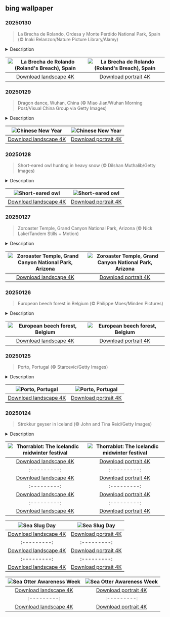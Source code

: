 ## bing wallpaper

### 20250130

> La Brecha de Rolando, Ordesa y Monte Perdido National Park, Spain (© Inaki Relanzon/Nature Picture Library/Alamy)

<details>
<summary>Description</summary>

> High up in the Pyrenees, there is a gap in the mountains. More than 300 feet tall and 131 feet across, La Brecha de Rolando (Roland's Breach), featured here today, is a sight to behold. But who was Roland? Count Roland was a Frankish military leader during Charlemagne's reign in the 8th century. Legend has it that, after being defeated in battle, Roland cut a gap in the mountains—either to destroy his sword or to catch one last glimpse of France.
> 
> Roland's Breach lies within the Ordesa y Monte Perdido National Park in Spain, right on the border with France. Covering more than 38,000 acres, the park is home to some spectacular limestone formations. It's made up of four different valleys and one peak—Monte Perdido—which towers more than 11,000 feet above sea level. It even has its own glacier, Monte Perdido, which is the fourth largest in the Pyrenees. A wide range of animals live in this mountainous landscape, including wild boars, Pyrenean chamois, and brown bears.
> 
> 

</details>

| ![La Brecha de Rolando (Roland's Breach), Spain](https://cn.bing.com/th?id=OHR.OrdesaSpain_EN-US9252424531_UHD.jpg&pid=hp&w=400&h=224&rs=1&c=4) | ![La Brecha de Rolando (Roland's Breach), Spain](https://cn.bing.com/th?id=OHR.OrdesaSpain_EN-US9252424531_1080x1920.jpg&pid=hp&w=155&h=315&rs=1&c=4) |
|:---------:|:---------:|
| [Download landscape 4K](https://cn.bing.com/th?id=OHR.OrdesaSpain_EN-US9252424531_UHD.jpg) | [Download portrait 4K](https://cn.bing.com/th?id=OHR.OrdesaSpain_EN-US9252424531_1080x1920.jpg) |

### 20250129

> Dragon dance, Wuhan, China (© Miao Jian/Wuhan Morning Post/Visual China Group via Getty Images)

<details>
<summary>Description</summary>

> The streets come alive today with a symphony of firecrackers, red lanterns, and cheerful chatter—it's Chinese New Year. Steeped in thousands of years of tradition, this holiday marks the start of the lunisolar Chinese calendar. One of the most captivating images associated with this festival is the dragon dance, pictured here. Skilled dancers manipulate a long, flexible dragon puppet, bringing it to life with sinuous, undulating movements. The dragon, a symbol of power, dignity, and good fortune, is believed to bring luck to the community, with longer dragons bringing even more prosperity.
> 
> The festivities of the Chinese New Year aren't confined to China alone; they resonate across the globe, from the streets of Singapore to the Chinatowns of New York, San Francisco, and London. Each place adds its unique twist, but the core traditions remain the same: family reunions, sumptuous feasts, and the exchange of hongbao—red envelopes filled with money. This blend of ancient customs and modern practices unites people in joy and hope for the year ahead.
> 
> 

</details>

| ![Chinese New Year](https://cn.bing.com/th?id=OHR.LunarDragon_EN-US9011723385_UHD.jpg&pid=hp&w=400&h=224&rs=1&c=4) | ![Chinese New Year](https://cn.bing.com/th?id=OHR.LunarDragon_EN-US9011723385_1080x1920.jpg&pid=hp&w=155&h=315&rs=1&c=4) |
|:---------:|:---------:|
| [Download landscape 4K](https://cn.bing.com/th?id=OHR.LunarDragon_EN-US9011723385_UHD.jpg) | [Download portrait 4K](https://cn.bing.com/th?id=OHR.LunarDragon_EN-US9011723385_1080x1920.jpg) |

### 20250128

> Short-eared owl hunting in heavy snow (© Dilshan Muthalib/Getty Images)

<details>
<summary>Description</summary>

> The short-eared owl, featured in today's image, is a grassland-dwelling member of the owl family. Found on all continents except Antarctica and Australia, it's one of the most widely distributed bird species. This raptor belongs to the genus Asio, whose members are characterized by feather tufts ('ears') on their head. The short-eared owl only reveals its tufts when feeling defensive.
> 
> Irregular wingbeats cause its flight to be on the floppy side, like a moth or bat. It likes to glide a few feet above the ground in open fields and grasslands, swooping down feet first to grab its prey. Owls primarily hunt at night, but this silent hunter is also active during the day and at dusk. Its daylight hunts often line up with the peak activity of small rodents called voles—its favorite meal. Known to relocate to areas with higher rodent populations, the short-eared owl even wanders nomadically in search of better food supplies during years when vole populations are low.
> 
> 

</details>

| ![Short-eared owl](https://cn.bing.com/th?id=OHR.FlyingOwl_EN-US8779625388_UHD.jpg&pid=hp&w=400&h=224&rs=1&c=4) | ![Short-eared owl](https://cn.bing.com/th?id=OHR.FlyingOwl_EN-US8779625388_1080x1920.jpg&pid=hp&w=155&h=315&rs=1&c=4) |
|:---------:|:---------:|
| [Download landscape 4K](https://cn.bing.com/th?id=OHR.FlyingOwl_EN-US8779625388_UHD.jpg) | [Download portrait 4K](https://cn.bing.com/th?id=OHR.FlyingOwl_EN-US8779625388_1080x1920.jpg) |

### 20250127

> Zoroaster Temple, Grand Canyon National Park, Arizona (© Nick Lake/Tandem Stills + Motion)

<details>
<summary>Description</summary>

> Carved by the Colorado River, nearly 2 billion years of Earth's history are exposed in the layers of the Grand Canyon. While geologists continue to debate parts of the formation story of the canyon, recent studies suggest the river carved its path through the region about 5 to 6 million years ago. Since then, the river has been deepening and widening the canyon while sculpting its dramatic geographic features.
> 
> Today, the Grand Canyon is much more than just a massive chasm with exceptional vistas. It's home to some stunning geographic features, like Zoroaster Temple, featured in today's image. This towering 7,123-foot summit is in Coconino County, Arizona. The peak was named after the ancient Iranian prophet Zoroaster by George Wharton James, an American photographer and journalist, and Clarence Dutton, an American geologist. Rick Tidrick and Dave Ganci made the first summit ascent of Zoroaster Temple in September 1958. This triumph marked the Grand Canyon's first technical climb, turning it into a hotspot and igniting a wave of summit-chasing climbers.
> 
> 

</details>

| ![Zoroaster Temple, Grand Canyon National Park, Arizona](https://cn.bing.com/th?id=OHR.CanyonSnow_EN-US8514636141_UHD.jpg&pid=hp&w=400&h=224&rs=1&c=4) | ![Zoroaster Temple, Grand Canyon National Park, Arizona](https://cn.bing.com/th?id=OHR.CanyonSnow_EN-US8514636141_1080x1920.jpg&pid=hp&w=155&h=315&rs=1&c=4) |
|:---------:|:---------:|
| [Download landscape 4K](https://cn.bing.com/th?id=OHR.CanyonSnow_EN-US8514636141_UHD.jpg) | [Download portrait 4K](https://cn.bing.com/th?id=OHR.CanyonSnow_EN-US8514636141_1080x1920.jpg) |

### 20250126

> European beech forest in Belgium (© Philippe Moes/Minden Pictures)

<details>
<summary>Description</summary>

> Beech trees are pretty amazing. There are several species worldwide, but the European beech steals the spotlight in much of Europe. With its smooth gray bark, short trunk, and sweeping branches, this tree is a standout in Belgium's forests, as shown in today's image. It grows in temperate regions and prefers well-drained, fertile soils, taking up to 30 years to mature. Not only do these 160-foot-tall trees dominate the landscape, but their wood is also used to make some of the sturdiest furniture, flooring, and even kitchen tools.
> 
> Wildlife such as black bears, foxes, squirrels, chipmunks, and mice love them too—beech nuts, though slightly bitter, provide a feast for all kinds of critters. In winter, the beech forests in Belgium become even more enchanting. The trees' big, sprawling branches go bare, and whole forests transform into quiet, frosty wonderlands—perfect for a peaceful stroll or simply soaking up some fresh air.
> 
> 

</details>

| ![European beech forest, Belgium](https://cn.bing.com/th?id=OHR.FrostedBeech_EN-US8264026523_UHD.jpg&pid=hp&w=400&h=224&rs=1&c=4) | ![European beech forest, Belgium](https://cn.bing.com/th?id=OHR.FrostedBeech_EN-US8264026523_1080x1920.jpg&pid=hp&w=155&h=315&rs=1&c=4) |
|:---------:|:---------:|
| [Download landscape 4K](https://cn.bing.com/th?id=OHR.FrostedBeech_EN-US8264026523_UHD.jpg) | [Download portrait 4K](https://cn.bing.com/th?id=OHR.FrostedBeech_EN-US8264026523_1080x1920.jpg) |

### 20250125

> Porto, Portugal (© Starcevic/Getty Images)

<details>
<summary>Description</summary>

> Today's image takes us to a city that is bold, unpolished in the best way, and brimming with personality. While it's famous for its port wine (cheers to that!), there's so much more to discover in the Portuguese city of Porto. As you walk through its streets, you'll notice façades adorned with azulejos—painted tin-glazed ceramic tilework found in Portugal and Spain—historic churches like São Francisco, and the iconic Dom Luís I Bridge spanning the Douro River, which runs through the city.
> 
> Porto's roots go back to Roman times, and its role as a key trading hub has greatly influenced its modern identity. Culture runs deep here, from the soulful sounds of fado music to the lively markets and annual festivals like Festa de São João do Porto. Street art surprises you at every turn, and quirky bookstores and cafes make exploring a delight. Food lovers can indulge in the famous francesinha, a hearty sandwich, or enjoy fresh seafood paired with a glass of local wine.
> 
> 

</details>

| ![Porto, Portugal](https://cn.bing.com/th?id=OHR.PortoSunset_EN-US7987153816_UHD.jpg&pid=hp&w=400&h=224&rs=1&c=4) | ![Porto, Portugal](https://cn.bing.com/th?id=OHR.PortoSunset_EN-US7987153816_1080x1920.jpg&pid=hp&w=155&h=315&rs=1&c=4) |
|:---------:|:---------:|
| [Download landscape 4K](https://cn.bing.com/th?id=OHR.PortoSunset_EN-US7987153816_UHD.jpg) | [Download portrait 4K](https://cn.bing.com/th?id=OHR.PortoSunset_EN-US7987153816_1080x1920.jpg) |

### 20250124

> Strokkur geyser in Iceland (© John and Tina Reid/Getty Images)

<details>
<summary>Description</summary>

> What could be better than warming up winter with a feast that's a little wild and a lot of fun? Thorrablot, Iceland's midwinter festival, invites you to dive headfirst into tradition. This celebration of survival, culture, and community, which dates to the Viking Age, was once a way for Icelanders to honor Thor, the Norse god of thunder. Today, people celebrate by gathering to feast on an array of local delicacies, including fermented shark, smoked lamb, rye bread, and shots of Brennivín—often called 'black death' schnapps.
> 
> Strokkur geyser—featured in the image—warms up winter in a completely different way. Located in the geothermal area beside the Hvítá River, this geyser erupts every 6 to 10 minutes, shooting hot water 49 to 66 feet into the air. It has been consistently active since 1963. There is science behind its eruption—magma beneath the Earth's crust heats groundwater until the pressure builds up, forcing the water explosively to the surface. Both Thorrablot and Strokkur celebrate Iceland's resilience—one through its people and the other through its land.
> 
> 

</details>

| ![Thorrablot: The Icelandic midwinter festival](https://cn.bing.com/th?id=OHR.IcelandGeyser_EN-US7648999118_UHD.jpg&pid=hp&w=400&h=224&rs=1&c=4) | ![Thorrablot: The Icelandic midwinter festival](https://cn.bing.com/th?id=OHR.IcelandGeyser_EN-US7648999118_1080x1920.jpg&pid=hp&w=155&h=315&rs=1&c=4) |
|:---------:|:---------:|
| [Download landscape 4K](https://cn.bing.com/th?id=OHR.IcelandGeyser_EN-US7648999118_UHD.jpg) | [Download portrait 4K](https://cn.bing.com/th?id=OHR.IcelandGeyser_EN-US7648999118_1080x1920.jpg) |m/th?id=OHR.DeerValley_EN-US2128104711_UHD.jpg) | [Download portrait 4K](https://cn.bing.com/th?id=OHR.DeerValley_EN-US2128104711_1080x1920.jpg) |34130511_UHD.jpg) | [Download portrait 4K](https://cn.bing.com/th?id=OHR.PetraMonastery_EN-US1834130511_1080x1920.jpg) |ttps://cn.bing.com/th?id=OHR.DutchSquirrel_EN-US1600993769_UHD.jpg) | [Download portrait 4K](https://cn.bing.com/th?id=OHR.DutchSquirrel_EN-US1600993769_1080x1920.jpg) | [Download landscape 4K](https://cn.bing.com/th?id=OHR.NeptunesGrotto_EN-US1020342235_UHD.jpg) | [Download portrait 4K](https://cn.bing.com/th?id=OHR.NeptunesGrotto_EN-US1020342235_1080x1920.jpg) |[Anniversary of the British Museum](https://cn.bing.com/th?id=OHR.MuseumCourt_EN-US0003531841_1080x1920.jpg&pid=hp&w=155&h=315&rs=1&c=4) |
|:---------:|:---------:|
| [Download landscape 4K](https://cn.bing.com/th?id=OHR.MuseumCourt_EN-US0003531841_UHD.jpg) | [Download portrait 4K](https://cn.bing.com/th?id=OHR.MuseumCourt_EN-US0003531841_1080x1920.jpg) |ortrait 4K](https://cn.bing.com/th?id=OHR.CadizSpain_EN-US9699586606_1080x1920.jpg) |) |
|:---------:|:---------:|
| [Download landscape 4K](https://cn.bing.com/th?id=OHR.CoastalWales_EN-US9903529231_UHD.jpg) | [Download portrait 4K](https://cn.bing.com/th?id=OHR.CoastalWales_EN-US9903529231_1080x1920.jpg) |ng.com/th?id=OHR.MeknesMorocco_EN-US6991915839_UHD.jpg) | [Download portrait 4K](https://cn.bing.com/th?id=OHR.MeknesMorocco_EN-US6991915839_1080x1920.jpg) |e 4K](https://cn.bing.com/th?id=OHR.CoralTurtle_EN-US6100263163_UHD.jpg) | [Download portrait 4K](https://cn.bing.com/th?id=OHR.CoralTurtle_EN-US6100263163_1080x1920.jpg) |as_EN-US6430903741_UHD.jpg) | [Download portrait 4K](https://cn.bing.com/th?id=OHR.Calacas_EN-US6430903741_1080x1920.jpg) |.com/th?id=OHR.SealRiver_EN-US6267835630_1080x1920.jpg&pid=hp&w=155&h=315&rs=1&c=4) |
|:---------:|:---------:|
| [Download landscape 4K](https://cn.bing.com/th?id=OHR.SealRiver_EN-US6267835630_UHD.jpg) | [Download portrait 4K](https://cn.bing.com/th?id=OHR.SealRiver_EN-US6267835630_1080x1920.jpg) |e a more fitting name. Someone call Terry.
> 
> 

</details>

| ![Sea Slug Day](https://cn.bing.com/th?id=OHR.SeaAngel_EN-US5531672696_UHD.jpg&pid=hp&w=400&h=224&rs=1&c=4) | ![Sea Slug Day](https://cn.bing.com/th?id=OHR.SeaAngel_EN-US5531672696_1080x1920.jpg&pid=hp&w=155&h=315&rs=1&c=4) |
|:---------:|:---------:|
| [Download landscape 4K](https://cn.bing.com/th?id=OHR.SeaAngel_EN-US5531672696_UHD.jpg) | [Download portrait 4K](https://cn.bing.com/th?id=OHR.SeaAngel_EN-US5531672696_1080x1920.jpg) |OHR.DarkSkyAcadia_EN-US6966527964_1080x1920.jpg) |.bing.com/th?id=OHR.GoldenJellyfish_EN-US6743816471_1080x1920.jpg&pid=hp&w=155&h=315&rs=1&c=4) |
|:---------:|:---------:|
| [Download landscape 4K](https://cn.bing.com/th?id=OHR.GoldenJellyfish_EN-US6743816471_UHD.jpg) | [Download portrait 4K](https://cn.bing.com/th?id=OHR.GoldenJellyfish_EN-US6743816471_1080x1920.jpg) |ng.com/th?id=OHR.LastDollarRoad_EN-US7923638318_UHD.jpg&pid=hp&w=400&h=224&rs=1&c=4) | ![First day of autumn](https://cn.bing.com/th?id=OHR.LastDollarRoad_EN-US7923638318_1080x1920.jpg&pid=hp&w=155&h=315&rs=1&c=4) |
|:---------:|:---------:|
| [Download landscape 4K](https://cn.bing.com/th?id=OHR.LastDollarRoad_EN-US7923638318_UHD.jpg) | [Download portrait 4K](https://cn.bing.com/th?id=OHR.LastDollarRoad_EN-US7923638318_1080x1920.jpg) |ppers who hunted otters to near extinction before they were protected by law. Although sea otter populations have rebounded, they are still considered endangered. Otters live along the Pacific Coast of North America, from California up to Alaska. Although they can walk on land, they almost never find the need or desire to, even when it's nap time. When they're ready for a snooze, they'll raft up, wrap themselves in a strand of kelp to keep them from drifting away, and recline on the world's biggest waterbed.

</details>

| ![Sea Otter Awareness Week](https://cn.bing.com/th?id=OHR.SitkaOtters_EN-US7714053956_UHD.jpg&pid=hp&w=400&h=224&rs=1&c=4) | ![Sea Otter Awareness Week](https://cn.bing.com/th?id=OHR.SitkaOtters_EN-US7714053956_1080x1920.jpg&pid=hp&w=155&h=315&rs=1&c=4) |
|:---------:|:---------:|
| [Download landscape 4K](https://cn.bing.com/th?id=OHR.SitkaOtters_EN-US7714053956_UHD.jpg) | [Download portrait 4K](https://cn.bing.com/th?id=OHR.SitkaOtters_EN-US7714053956_1080x1920.jpg) |oo_EN-US7569665443_UHD.jpg&pid=hp&w=400&h=224&rs=1&c=4) | ![World Bamboo Day](https://cn.bing.com/th?id=OHR.ArashiyamaBamboo_EN-US7569665443_1080x1920.jpg&pid=hp&w=155&h=315&rs=1&c=4) |
|:---------:|:---------:|
| [Download landscape 4K](https://cn.bing.com/th?id=OHR.ArashiyamaBamboo_EN-US7569665443_UHD.jpg) | [Download portrait 4K](https://cn.bing.com/th?id=OHR.ArashiyamaBamboo_EN-US7569665443_1080x1920.jpg) |